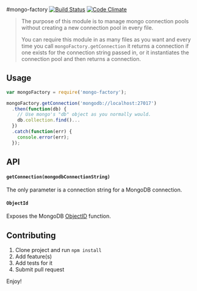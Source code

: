 #mongo-factory
[![Build Status](https://travis-ci.org/toymachiner62/mongo-factory.svg?branch=master)](https://travis-ci.org/toymachiner62/mongo-factory)
[![Code Climate](https://codeclimate.com/github/toymachiner62/mongo-factory/badges/gpa.svg)](https://codeclimate.com/github/toymachiner62/mongo-factory)

> The purpose of this module is to manage mongo connection pools without creating a new connection pool in every file.
>
> You can require this module in as many files as you want and every time you call `mongoFactory.getConnection` it returns
> a connection if one exists for the connection string passed in, or it instantiates the connection pool and
> then returns a connection.

## Usage

```js
var mongoFactory = require('mongo-factory');

mongoFactory.getConnection('mongodb://localhost:27017')
  .then(function(db) {
    // Use mongo's "db" object as you normally would.
    db.collection.find()...
  })
  .catch(function(err) {
    console.error(err);
  });
```

## API

#### `getConnection(mongodbConnectionString)`

The only parameter is a connection string for a MongoDB connection.

#### `ObjectId`

Exposes the MongoDB [ObjectID](http://mongodb.github.io/node-mongodb-native/2.0/tutorials/objectid/) function.

## Contributing

1. Clone project and run `npm install`
2. Add feature(s)
3. Add tests for it
4. Submit pull request

Enjoy!
